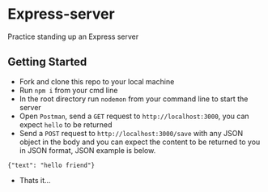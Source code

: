 # Express-server
Practice standing up an Express server

## Getting Started
* Fork and clone this repo to your local machine
* Run `npm i` from your cmd line
* In the root directory run `nodemon` from your command line to start the server
* Open `Postman`, send a `GET` request to `http://localhost:3000`, you can expect `hello` to be returned
* Send a `POST` request to `http://localhost:3000/save` with any JSON object in the body and you can expect the content to be returned to you in JSON format, JSON example is below.

```
{"text": "hello friend"}
```
* Thats it...
